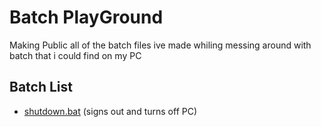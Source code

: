# Batch PlayGround
Making Public all of the batch files ive made whiling messing around with batch that i could find on my PC

## Batch List
  - [shutdown.bat](https://github.com/KevstahJr/Batch-PlayGround/blob/main/shutdown.bat) (signs out and turns off PC)
